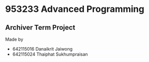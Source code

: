# 953233 Advanced Programming
## Archiver Term Project
Made by 
- 642115016 Danaikrit Jaiwong
- 642115024 Thaiphat Sukhumpraisan
